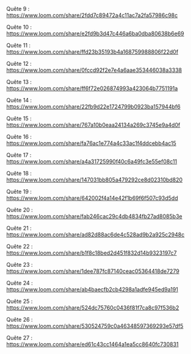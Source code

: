 Quête 9 :
https://www.loom.com/share/2fdd7c89472a4c11ac7a2fa57986c98c

Quête 10 :
https://www.loom.com/share/e2fd9b3d47c446a6ba0dba80638b6e69

Quête 11 :
https://www.loom.com/share/ffd23b35193b4a168759988806f22d0f

Quête 12 :
https://www.loom.com/share/0fccd92f2e7e4a6aae353446038a3338

Quête 13 :
https://www.loom.com/share/ff6f72e026874993a423064b7751191a

Quête 14 :
https://www.loom.com/share/22fb9d22e1724799b0923ba157944bf6

Quête 15 :
https://www.loom.com/share/767a10b0eaa24134a269c3745e9a4d0f

Quête 16 :
https://www.loom.com/share/fa76ac1e774a4c33ac1f4ddcebb4ac15

Quête 17 :
https://www.loom.com/share/a4a31725990f40c6a49fc3e55ef08c11

Quête 18 :
https://www.loom.com/share/147031bb805a479292ce8d02310bd820

Quête 19 :
https://www.loom.com/share/642002f4a14e42f1b69f6f507c93d5dd

Quête 20 :
https://www.loom.com/share/fab246cac29c4db4834fb27ad8085b3e

Quête 21 :
https://www.loom.com/share/ad82d88ac6de4c528ad9b2a925c2948c

Quête 22 :
https://www.loom.com/share/b1f8c18bed2d451f832d14b9323197c7

Quête 23 :
https://www.loom.com/share/1dee787fc87140ceac05364418de7279

Quête 24 :
https://www.loom.com/share/ab4baecfb2cb4298a1adfe945ed9a191

Quête 25 :
https://www.loom.com/share/524dc75760c0436f81f7ca8c97f536b2

Quête 26 :
https://www.loom.com/share/530524759c0a46348597369293e57df5

Quête 27 :
https://www.loom.com/share/ed61c43cc1464a1ea5cc8640fc730831